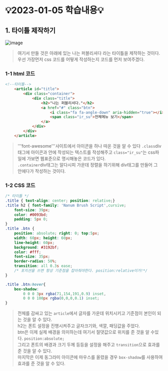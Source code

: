 # 💡2023-01-05 학습내용💡

## 1. 타이틀 제작하기
![image](https://user-images.githubusercontent.com/94120988/210733870-7e757b4b-4a8b-4891-9384-8e42460eac07.png)

> 여기서 만들 것은 아래에 있는 나는 퍼블리셔다 라는 타이틀을 제작하는 것이다. <br>
> 우선 가장먼저 css 코드를 어떻게 작성하는지 코드를 먼저 보여주겠다.

### 1-1 html 코드
```html
<!--타이틀-->
    <article id="title">
        <div class="container">
            <div class="title">
                <h2>"나는 퍼블리셔다."</h2>
                <a href="#" class="btn">
                    <i class="fa fa-angle-down" aria-hidden="true"></i>
                    <span class="ir_su">전체메뉴 보기</span>
                </a>
            </div>
        </div>
    </article>
```
> '''font-awesome'''사이트에서 아이콘을 하나 따온 것을 알 수 있다
> ```.class```div태그에 아이콘과 안에 작성되는 텍스트를 작성해주고 ```class="ir_su"```는 css파일에 가보면 웹표준으로 명시해놓은 코드가 있다.<br>
> ```.container```div태그는 알다시피 가운데 정렬을 하기위해 div태그를 만들어 그 안에다가 작성하는 것이다.

### 1-2 CSS 코드
```css
/* 타이틀 */
.title { text-align: center; position: relative;}
.title h2 { font-family: 'Nanum Brush Script',cursive; 
    font-size: 39px; 
    color: #0093bd;
    padding: 5px 0;
}
.title .btn {
    position: absolute; right: 0; top:5px;
    width: 60px; height: 60px;
    line-height: 60px;
    background: #3192bf;
    color: #fff;
    font-size: 35px;
    border-radius: 50%;
    transition: all 0.3s ease;
    /* 포지션을 쓰면 항상 기준점을 잡아줘야한다. position:relative이거!*/
}

.title .btn:hover{
    box-shadow:
        0 0 0 3px rgba(71,154,191,0.9) inset,
        0 0 0 100px rgba(0,0,0,0.1) inset;
}
```

> 전체를 감싸고 있는 ```article```에서 글자를 가운데 위치시키고 기준점이 본인이 되는 것을 알 수 있다.<br>
> h2는 폰트 설정을 진행시켜주고 글자크기와, 색깔, 패딩값을 주었다.<br>
> btn은 이제 실제 배경을 의미하는데 여기서 절댓값으로 위치를 준 것을 알 수있다. ```position:absolute;```<br>
> 그리고 폰트의 배경과 크기 두께 등등을 설정을 해주고 ```transition```으로 효과를 준 것을 알 수 있다.<br>
> 마지막은 이제 동그라미 아이콘에 마우스를 올렸을 경우 ```box-shadow```를 사용하여 효과를 준 것을 알 수 있다.


